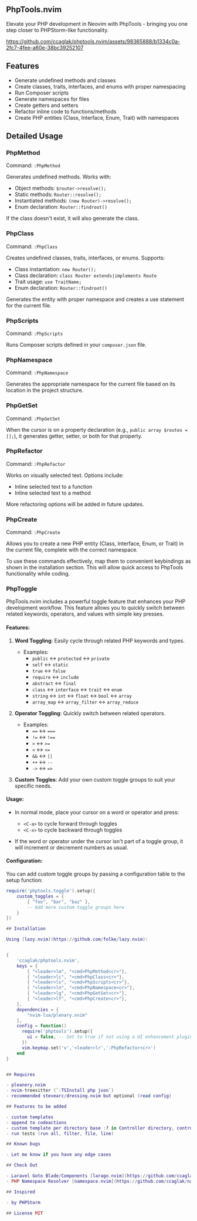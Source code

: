 ## PhpTools.nvim

Elevate your PHP development in Neovim with PhpTools - bringing you one step closer to PHPStorm-like functionality.

https://github.com/ccaglak/phptools.nvim/assets/98365888/b1334c0a-2fc7-4fee-a60e-38bc39252107

## Features

- Generate undefined methods and classes
- Create classes, traits, interfaces, and enums with proper namespacing
- Run Composer scripts
- Generate namespaces for files
- Create getters and setters
- Refactor inline code to functions/methods
- Create PHP entities (Class, Interface, Enum, Trait) with namespaces

## Detailed Usage

### PhpMethod

Command: `:PhpMethod`

Generates undefined methods. Works with:
- Object methods: `$router->resolve();`
- Static methods: `Router::resolve();`
- Instantiated methods: `(new Router)->resolve();`
- Enum declaration: `Router::findroot()`

If the class doesn't exist, it will also generate the class.

### PhpClass

Command: `:PhpClass`

Creates undefined classes, traits, interfaces, or enums. Supports:
- Class instantiation: `new Router();`
- Class declaration: `class Router extends|implements Route`
- Trait usage: `use TraitName;`
- Enum declaration: `Router::findroot()`

Generates the entity with proper namespace and creates a use statement for the current file.

### PhpScripts

Command: `:PhpScripts`

Runs Composer scripts defined in your `composer.json` file.

### PhpNamespace

Command: `:PhpNamespace`

Generates the appropriate namespace for the current file based on its location in the project structure.

### PhpGetSet

Command: `:PhpGetSet`

When the cursor is on a property declaration (e.g., `public array $routes = [];`), it generates getter, setter, or both for that property.

### PhpRefactor

Command: `:PhpRefactor`

Works on visually selected text. Options include:
- Inline selected text to a function
- Inline selected text to a method

More refactoring options will be added in future updates.

### PhpCreate

Command: `:PhpCreate`

Allows you to create a new PHP entity (Class, Interface, Enum, or Trait) in the current file, complete with the correct namespace.

To use these commands effectively, map them to convenient keybindings as shown in the installation section. This will allow quick access to PhpTools functionality while coding.

### PhpToggle

PhpTools.nvim includes a powerful toggle feature that enhances your PHP development workflow. This feature allows you to quickly switch between related keywords, operators, and values with simple key presses.

#### Features:

1. **Word Toggling**: Easily cycle through related PHP keywords and types.
   - Examples:
     - `public` <-> `protected` <-> `private`
     - `self` <-> `static`
     - `true` <-> `false`
     - `require` <-> `include`
     - `abstract` <-> `final`
     - `class` <-> `interface` <-> `trait` <-> `enum`
     - `string` <-> `int` <-> `float` <-> `bool` <-> `array`
     - `array_map` <-> `array_filter` <-> `array_reduce`

2. **Operator Toggling**: Quickly switch between related operators.
   - Examples:
     - `==` <-> `===`
     - `!=` <-> `!==`
     - `>` <-> `>=`
     - `<` <-> `<=`
     - `&&` <-> `||`
     - `++` <-> `--`
     - `->` <-> `=>`

3. **Custom Toggles**: Add your own custom toggle groups to suit your specific needs.

#### Usage:

- In normal mode, place your cursor on a word or operator and press:
  - `<C-a>` to cycle forward through toggles
  - `<C-x>` to cycle backward through toggles

- If the word or operator under the cursor isn't part of a toggle group, it will increment or decrement numbers as usual.

#### Configuration:

You can add custom toggle groups by passing a configuration table to the setup function:

```lua
require('phptools.toggle').setup({
    custom_toggles = {
        { "foo", "bar", "baz" },
        -- Add more custom toggle groups here
    }
})

## Installation

Using [lazy.nvim](https://github.com/folke/lazy.nvim):


{
    'ccaglak/phptools.nvim',
    keys = {
        { "<leader>lm", "<cmd>PhpMethod<cr>"},
        { "<leader>lc", "<cmd>PhpClass<cr>"},
        { "<leader>ls", "<cmd>PhpScripts<cr>"},
        { "<leader>ln", "<cmd>PhpNamespace<cr>"},
        { "<leader>lg", "<cmd>PhpGetSet<cr>"},
        { "<leader>lf", "<cmd>PhpCreate<cr>"},
    },
    dependencies = {
        "nvim-lua/plenary.nvim"
    },
    config = function()
      require('phptools').setup({
        ui = false, -- Set to true if not using a UI enhancement plugin
      })
      vim.keymap.set('v','<leader>lr',':PhpRefactor<cr>')
    end
}


## Requires

- pleanery.nvim
- nvim-treesitter (`:TSInstall php json`)
- recommended stevearc/dressing.nvim but optional (read config)

## Features to be added

- custom templates
- append to codeactions
- custom template per directory base :? in Controller directory, controller template is generated
- run tests (run all, filter, file, line)

## Known bugs

- Let me know if you have any edge cases

## Check Out

- Laravel Goto Blade/Components [larago.nvim](https://github.com/ccaglak/larago.nvim).
- PHP Namespace Resolver [namespace.nvim](https://github.com/ccaglak/namespace.nvim).

## Inspired

- by PHPStorm

## License MIT
